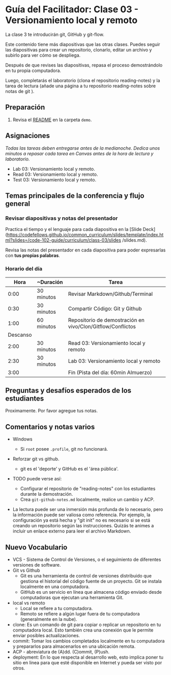 # Guía del Facilitador: Clase 03 - Versionamiento local y remoto

La clase 3 te introducirán  git, GitHub y git-flow.

Este contenido tiene más diapositivas que las otras clases. Puedes seguir las diapositivas para crear un repositorio, clonarlo, editar un archivo y subirlo para ver cómo se despliega. 

Después de que revises las diapositivas, repasa el proceso demostrándolo en tu propia computadora.

Luego, completarás el laboratorio (clona el repositorio reading-notes) y la tarea de lectura (añade una página a tu repositorio reading-notes sobre notas de git ).

## Preparación

1. Revisa el [README](../demo/) en la carpeta `demo`.

## Asignaciones

*Todas las tareas deben entregarse antes de la medianoche. Dedica unos minutos a repasar cada tarea en Canvas antes de la hora de lectura y laboratorio.*

- Lab 03: Versionamiento local y remoto.
- Read 03: Versionamiento local y remoto.
- Test 03: Versionamiento local y remoto.

## Temas principales de la conferencia y flujo general

### Revisar diapositivas y notas del presentador

Practica el tiempo y el lenguaje para cada diapositiva en la [Slide Deck] (https://codefellows.github.io/common_curriculum/slides/template/index.html?slides=/code-102-guide/curriculum/class-03/slides /slides.md).

Revisa las notas del presentador en cada diapositiva para poder expresarlas con **tus propias palabras**.

### Horario del día

| Hora | ~Duración| Tarea |
|--- |--- |--- |
| 0:00 | 30 minutos | Revisar Markdown/Github/Terminal |
| 0:30 | 30 minutos | Compartir Código: Git y Github |
| 1:00 | 60 minutos | Repositorio de demostración en vivo/Clon/Gitflow/Conflictos |
| Descanso | | |
| 2:00 | 30 minutos | Read 03: Versionamiento local y remoto |
| 2:30 | 30 minutos | Lab 03: Versionamiento local y remoto |
| 3:00 | | Fin (Pista del día: 60min Almuerzo) |
  
## Preguntas y desafíos esperados de los estudiantes

Proximamente. Por favor agregue tus notas.

## Comentarios y notas varios

- Windows
   - Si `root` posee `.profile`, git no funcionará.
- Reforzar git vs github.
   - git es el 'deporte' y GitHub es el 'área pública'.
- TODO puede verse así:
   - Configurar el repositorio de "reading-notes" con los estudiantes durante la demostración.
   - Crea `git-github-notes.md` localmente, realice un cambio y ACP.

- La lectura puede ser una inmersión más profunda de lo necesario, pero la información puede ser valiosa como referencia. Por ejemplo, la configuración ya está hecha y "git init" no es necesario si se está creando un repositorio según las instrucciones. Quizás te animes a incluir un enlace externo para leer el archivo Markdown.

## Nuevo Vocabulario 

- VCS - Sistema de Control de Versiones, o el seguimiento de diferentes versiones de software.
- Git vs Github
   - Git es una herramienta de control de versiones distribuido que gestiona el historial del código fuente de un proyecto. Git se instala localmente en una computadora.
   - GitHub es un servicio en línea que almacena código enviado desde computadoras que ejecutan una herramienta Git.
- local vs remoto
   - Local se refiere a tu computadora.
   - Remoto se refiere a algún lugar fuera de tu computadora (generalmente en la nube).
- clone: Es un comando de git para copiar o replicar un repositorio en tu computadora local. Esto también crea una conexión que le permite enviar posibles actualizaciones.
- commit: Tomar los cambios completados localmente en tu computadora y prepararlos para almacenarlos en una ubicación remota.
- ACP - abreviatura de (A)dd. (C)ommit, (P)ush.
- deployment: En lo que respecta al desarrollo web, esto implica poner tu sitio en linea para que esté disponible en Internet y pueda ser visto por otros.
